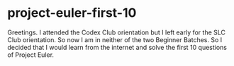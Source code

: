 # project-euler-first-10
Greetings.
I attended the Codex Club orientation but I left early for the SLC Club orientation. So now I am in neither of the two Beginner Batches. So I decided that I would learn from the internet and solve the first 10 questions of Project Euler.
